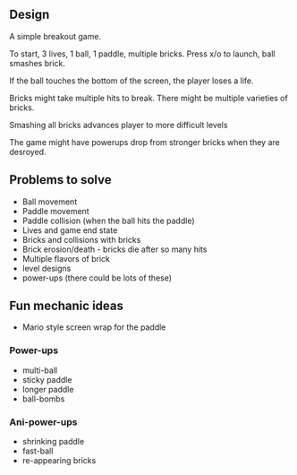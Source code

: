 ## Design

A simple breakout game.

To start, 3 lives, 1 ball, 1 paddle, multiple bricks. Press x/o to launch, ball smashes brick.

If the ball touches the bottom of the screen, the player loses a life.

Bricks might take multiple hits to break. There might be multiple varieties of bricks.

Smashing all bricks advances player to more difficult levels

The game might have powerups drop from stronger bricks when they are desroyed.

## Problems to solve

- Ball movement
- Paddle movement
- Paddle collision (when the ball hits the paddle)
- Lives and game end state
- Bricks and collisions with bricks
- Brick erosion/death - bricks die after so many hits
- Multiple flavors of brick
- level designs
- power-ups (there could be lots of these)

## Fun mechanic ideas

- Mario style screen wrap for the paddle

### Power-ups

- multi-ball
- sticky paddle
- longer paddle
- ball-bombs

### Ani-power-ups

- shrinking paddle
- fast-ball
- re-appearing bricks
